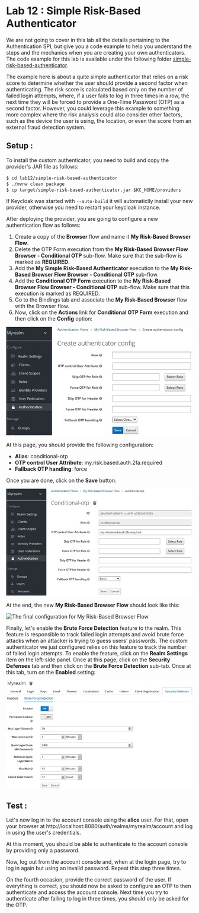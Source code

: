 # Lab 12 : Simple Risk-Based Authenticator

We are not going to cover in this lab all the details pertaining to the Authentication SPI, but give you a code example to help you understand the steps and the mechanics when you are creating your own authenticators. The code example for this lab is available under the following folder [simple-risk-based-authenticator](./simple-risk-based-authenticator).

The example here is about a quite simple authenticator that relies on a risk score to determine whether the user should provide a second factor when authenticating. The risk score is calculated based only on the number of failed login attempts, where, if a user fails to log in three times in a row, the next time they will be forced to provide a One-Time Password (OTP) as a second factor. However, you could leverage this example to something more complex where the risk analysis could also consider other factors, such as the device the user is using, the location, or even the score from an external fraud detection system.

## Setup :

To install the custom authenticator, you need to build and copy the provider's JAR file as follows:


```
$ cd lab12/simple-risk-based-authenticator
$ ./mvnw clean package
$ cp target/simple-risk-based-authenticator.jar $KC_HOME/providers
```

If Keycloak was started with ```--auto-build``` it will automaticlly install your new provider, otherwise you need to restart your keycloak instance. 

After deploying the provider, you are going to configure a new authentication flow as follows:

1. Create a copy of the **Browser** flow and name it **My Risk-Based Browser Flow**.
2. Delete the OTP Form execution from the **My Risk-Based Browser Flow Browser - Conditional OTP** sub-flow. Make sure that the sub-flow is marked as **REQUIRED**.
3. Add the **My Simple Risk-Based Authenticator** execution to the **My Risk-Based Browser Flow Browser - Conditional OTP** sub-flow.
4. Add the **Conditional OTP Form** execution to the **My Risk-Based Browser Flow Browser - Conditional OTP** sub-flow. Make sure that this execution is marked as REQUIRED.
5. Go to the Bindings tab and associate the **My Risk-Based Browser** flow with the Browser flow.
6. Now, click on the **Actions** link for **Conditional OTP Form** execution and then click on the **Config** option:

![Configuring the Conditional OTP form execution](images/config_cond_otp.jpg)

At this page, you should provide the following configuration:

- **Alias**: conditional-otp
- **OTP control User Attribute**: my.risk.based.auth.2fa.required
- **Fallback OTP handling**: force

Once you are done, click on the **Save** button:

![Saving settings for the Conditional-otp form execution](images/config_exec_cond_otp.jpg)

At the end, the new **My Risk-Based Browser Flow** should look like this:

![The final configuration for My Risk-Based Browser Flow](images/cfinal_config.jpg)

Finally, let's enable the **Brute Force Detection** feature to the realm. This feature is responsible to track failed login attempts and avoid brute force attacks when an attacker is trying to guess users' passwords. The custom authenticator we just configured relies on this feature to track the number of failed login attempts. To enable the feature, click on the **Realm Settings** item on the left-side panel. Once at this page, click on the **Security Defenses** tab and then click on the **Brute Force Detection** sub-tab. Once at this tab, turn on the **Enabled** setting:

![Enabling brute force detection to the realm](images/sec_defenses.jpg)

## Test :

Let's now log in to the account console using the **alice** user. For that, open your browser at http://localhost:8080/auth/realms/myrealm/account and log in using the user's credentials.

At this moment, you should be able to authenticate to the account console by providing only a password.

Now, log out from the account console and, when at the login page, try to log in again but using an invalid password. Repeat this step three times.

On the fourth occasion, provide the correct password of the user. If everything is correct, you should now be asked to configure an OTP to then authenticate and access the account console. Next time you try to authenticate after failing to log in three times, you should only be asked for the OTP.
